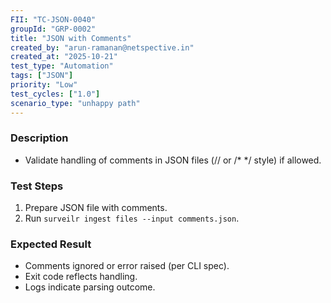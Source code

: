 ```yaml
---
FII: "TC-JSON-0040"
groupId: "GRP-0002"
title: "JSON with Comments"
created_by: "arun-ramanan@netspective.in"
created_at: "2025-10-21"
test_type: "Automation"
tags: ["JSON"]
priority: "Low"
test_cycles: ["1.0"]
scenario_type: "unhappy path"
---
```


### Description
- Validate handling of comments in JSON files (// or /* */ style) if allowed.

### Test Steps
1. Prepare JSON file with comments.  
2. Run `surveilr ingest files --input comments.json`.  

### Expected Result
- Comments ignored or error raised (per CLI spec).  
- Exit code reflects handling.  
- Logs indicate parsing outcome.
